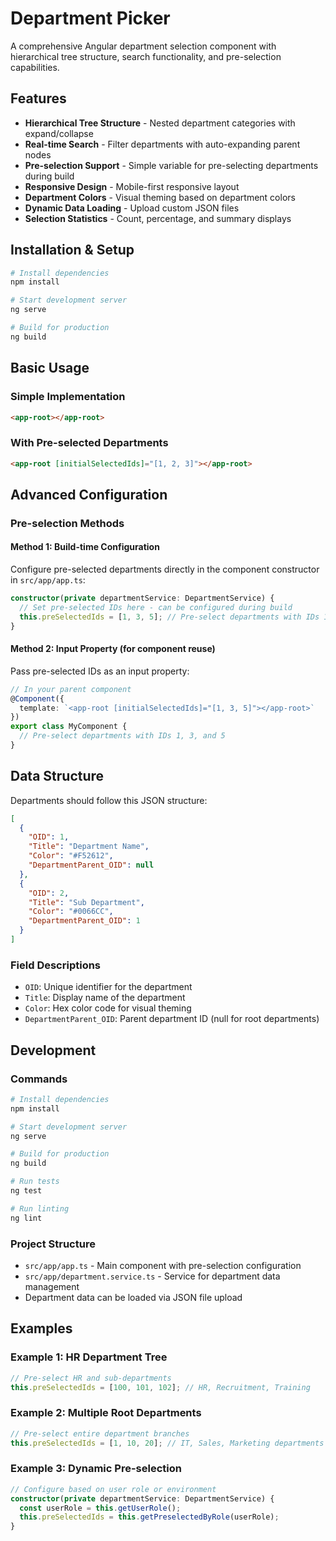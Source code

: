 # Department Picker

A comprehensive Angular department selection component with hierarchical tree structure, search functionality, and pre-selection capabilities.

## Features

- **Hierarchical Tree Structure** - Nested department categories with expand/collapse
- **Real-time Search** - Filter departments with auto-expanding parent nodes
- **Pre-selection Support** - Simple variable for pre-selecting departments during build
- **Responsive Design** - Mobile-first responsive layout
- **Department Colors** - Visual theming based on department colors
- **Dynamic Data Loading** - Upload custom JSON files
- **Selection Statistics** - Count, percentage, and summary displays

## Installation & Setup

```bash
# Install dependencies
npm install

# Start development server
ng serve

# Build for production
ng build
```

## Basic Usage

### Simple Implementation
```html
<app-root></app-root>
```

### With Pre-selected Departments
```html
<app-root [initialSelectedIds]="[1, 2, 3]"></app-root>
```

## Advanced Configuration

### Pre-selection Methods

#### Method 1: Build-time Configuration
Configure pre-selected departments directly in the component constructor in `src/app/app.ts`:

```typescript
constructor(private departmentService: DepartmentService) {
  // Set pre-selected IDs here - can be configured during build
  this.preSelectedIds = [1, 3, 5]; // Pre-select departments with IDs 1, 3, and 5
}
```

#### Method 2: Input Property (for component reuse)
Pass pre-selected IDs as an input property:

```typescript
// In your parent component
@Component({
  template: `<app-root [initialSelectedIds]="[1, 3, 5]"></app-root>`
})
export class MyComponent {
  // Pre-select departments with IDs 1, 3, and 5
}
```

## Data Structure

Departments should follow this JSON structure:

```json
[
  {
    "OID": 1,
    "Title": "Department Name",
    "Color": "#F52612",
    "DepartmentParent_OID": null
  },
  {
    "OID": 2,
    "Title": "Sub Department",
    "Color": "#0066CC",
    "DepartmentParent_OID": 1
  }
]
```

### Field Descriptions
- `OID`: Unique identifier for the department
- `Title`: Display name of the department
- `Color`: Hex color code for visual theming
- `DepartmentParent_OID`: Parent department ID (null for root departments)

## Development

### Commands
```bash
# Install dependencies
npm install

# Start development server
ng serve

# Build for production
ng build

# Run tests
ng test

# Run linting
ng lint
```

### Project Structure
- `src/app/app.ts` - Main component with pre-selection configuration
- `src/app/department.service.ts` - Service for department data management
- Department data can be loaded via JSON file upload

## Examples

### Example 1: HR Department Tree
```typescript
// Pre-select HR and sub-departments
this.preSelectedIds = [100, 101, 102]; // HR, Recruitment, Training
```

### Example 2: Multiple Root Departments
```typescript
// Pre-select entire department branches
this.preSelectedIds = [1, 10, 20]; // IT, Sales, Marketing departments
```

### Example 3: Dynamic Pre-selection
```typescript
// Configure based on user role or environment
constructor(private departmentService: DepartmentService) {
  const userRole = this.getUserRole();
  this.preSelectedIds = this.getPreselectedByRole(userRole);
}
```
